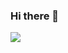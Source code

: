 ### Hi there 👋
![](https://komarev.com/ghpvc/?username=afifalfiano)
<!--
**afifalfiano/afifalfiano** is a ✨ _special_ ✨ repository because its `README.md` (this file) appears on your GitHub profile.

Here are some ideas to get you started:

- 🔭 I’m currently working on BSI UII
- 🌱 I’m currently learning framework Angular
- 👯 I’m looking to collaborate on UI/UX and Frontend
- 🤔 I’m looking for help with ...
- 💬 Ask me about Angular
- 📫 How to reach me: Follow 
- 😄 Pronouns: ...
- ⚡ Fun fact: ...
-->
